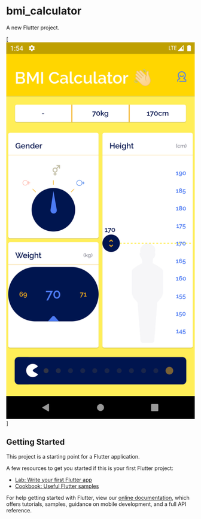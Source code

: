 # bmi_calculator

A new Flutter project.

[![BMI Calculator in Flutter](https://github.com/Ramesh-Nuwan/BMI_Calculator/blob/be3f2279d1d50c582ce5df6d8629d43d4d35a03d/Screenshot_1641457483.png?raw=true)]

## Getting Started

This project is a starting point for a Flutter application.

A few resources to get you started if this is your first Flutter project:

- [Lab: Write your first Flutter app](https://flutter.dev/docs/get-started/codelab)
- [Cookbook: Useful Flutter samples](https://flutter.dev/docs/cookbook)

For help getting started with Flutter, view our
[online documentation](https://flutter.dev/docs), which offers tutorials,
samples, guidance on mobile development, and a full API reference.
